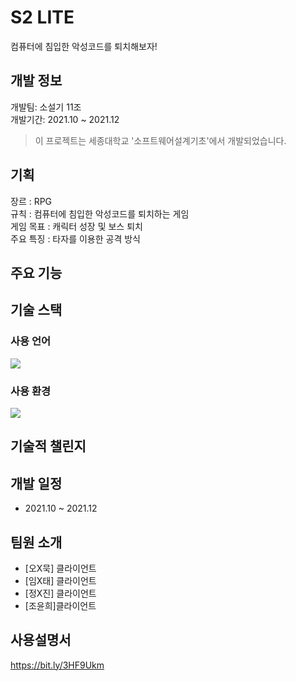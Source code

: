 # S2 LITE

컴퓨터에 침입한 악성코드를 퇴치해보자!

## 개발 정보  
개발팀: 소설기 11조<br/>
개발기간: 2021.10 ~ 2021.12 <br/>

> 이 프로젝트는 세종대학교 '소프트웨어설계기초'에서 개발되었습니다.

## 기획

장르 : RPG </br>
규칙 : 컴퓨터에 침입한 악성코드를 퇴치하는 게임<br/>
게임 목표 : 캐릭터 성장 및 보스 퇴치<br/>
주요 특징 : 타자를 이용한 공격 방식<br/>

## 주요 기능


## 기술 스택
### 사용 언어<br />
<img src="https://img.shields.io/badge/C-A8B9CC?style=flat-square&logo=C&logoColor=white"/></a>
### 사용 환경 <br />
<img src="https://img.shields.io/badge/Visual Studio-5C2D91?style=flat-square&logo=Visual Studio&logoColor=white" />

## 기술적 챌린지


## 개발 일정
- 2021.10 ~ 2021.12 

## 팀원 소개

- [오X묵] 클라이언트
- [임X태] 클라이언트
- [정X진] 클라이언트
- [조윤희]클라이언트


## 사용설명서

https://bit.ly/3HF9Ukm
